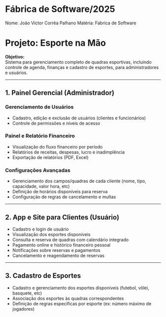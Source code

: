 # Fábrica de Software/2025
Nome: João Victor Corrêa Palhano
Matéria: Fabrica de Software 

# Projeto: Esporte na Mão

**Objetivo:**  
Sistema para gerenciamento completo de quadras esportivas, incluindo controle de agenda, finanças e cadastro de esportes, para administradores e usuários.

---

## 1. Painel Gerencial (Administrador)

### Gerenciamento de Usuários
- Cadastro, edição e exclusão de usuários (clientes e funcionários)
- Controle de permissões e níveis de acesso

### Painel e Relatório Financeiro
- Visualização do fluxo financeiro por período
- Relatórios de receitas, despesas, lucro e inadimplência
- Exportação de relatórios (PDF, Excel)

### Configurações Avançadas
- Gerenciamento dos campos/quadras de cada cliente (nome, tipo, capacidade, valor hora, etc)
- Definição de horários disponíveis para reserva
- Configuração de regras de cancelamento e multas

---

## 2. App e Site para Clientes (Usuário)

- Cadastro e login de usuário
- Visualização dos esportes disponíveis
- Consulta e reserva de quadras com calendário integrado
- Pagamento online e histórico financeiro pessoal
- Notificações sobre reservas e pagamentos
- Cancelamento e reagendamento de reservas

---

## 3. Cadastro de Esportes

- Cadastro e gerenciamento dos esportes disponíveis (futebol, vôlei, basquete, etc)
- Associação dos esportes às quadras correspondentes
- Definição de regras específicas por esporte (ex: número máximo de jogadores)
